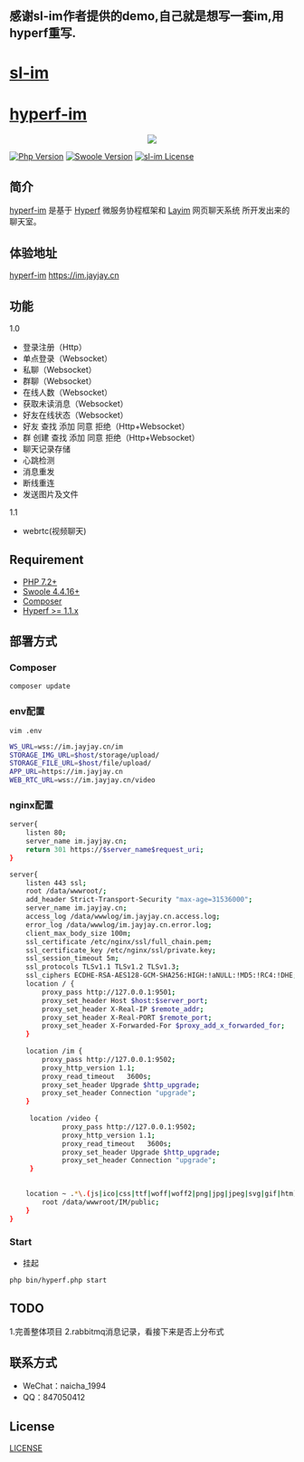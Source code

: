 ## 感谢sl-im作者提供的demo,自己就是想写一套im,用hyperf重写.
# [sl-im](https://github.com/gaobinzhan/sl-im) 
# [hyperf-im](https://github.com/inocturne/hyperf-chat)
<p align="center">
    <a href="https://github.com/inocturne/hyperf-chat" target="_blank">
        <img src="https://static.jayjay.cn/1496800949298.jpg"/>
    </a>
</p>

[![Php Version](https://img.shields.io/badge/php-%3E=7.2-brightgreen.svg?maxAge=2592000)](https://secure.php.net/)
[![Swoole Version](https://img.shields.io/badge/swoole-%3E=4.4.16-brightgreen.svg?maxAge=2592000)](https://github.com/swoole/swoole-src)
[![sl-im License](https://img.shields.io/github/license/hyperf/hyperf.svg?maxAge=2592000)](https://github.com/inocturne/hyperf-chat/blob/master/LICENSE)


## 简介
 
[hyperf-im](https://im.jayjay.cn) 是基于 [Hyperf](https://hyperf.io) 微服务协程框架和 [Layim](https://www.layui.com/layim/) 网页聊天系统 所开发出来的聊天室。

## 体验地址

[hyperf-im](https://im.jayjay.cn) https://im.jayjay.cn

## 功能
1.0
- 登录注册（Http）
- 单点登录（Websocket）
- 私聊（Websocket）
- 群聊（Websocket）
- 在线人数（Websocket）
- 获取未读消息（Websocket）
- 好友在线状态（Websocket）
- 好友 查找 添加 同意 拒绝（Http+Websocket）
- 群 创建 查找 添加 同意 拒绝（Http+Websocket）
- 聊天记录存储
- 心跳检测
- 消息重发
- 断线重连
- 发送图片及文件

1.1
- webrtc(视频聊天)

## Requirement

- [PHP 7.2+](https://github.com/php/php-src/releases)
- [Swoole 4.4.16+](https://github.com/swoole/swoole-src/releases)
- [Composer](https://getcomposer.org/)
- [Hyperf >= 1.1.x](https://github.com/hyperf/hyperf/releases)



## 部署方式

### Composer

```bash
composer update
```

### env配置

`vim .env`

```bash
WS_URL=wss://im.jayjay.cn/im
STORAGE_IMG_URL=$host/storage/upload/
STORAGE_FILE_URL=$host/file/upload/
APP_URL=https://im.jayjay.cn
WEB_RTC_URL=wss://im.jayjay.cn/video
```
### nginx配置

```bash
server{
    listen 80;
    server_name im.jayjay.cn;
    return 301 https://$server_name$request_uri;
}

server{
    listen 443 ssl;
    root /data/wwwroot/;
    add_header Strict-Transport-Security "max-age=31536000";
    server_name im.jayjay.cn;
    access_log /data/wwwlog/im.jayjay.cn.access.log;
    error_log /data/wwwlog/im.jayjay.cn.error.log;
    client_max_body_size 100m;
    ssl_certificate /etc/nginx/ssl/full_chain.pem;
    ssl_certificate_key /etc/nginx/ssl/private.key;
    ssl_session_timeout 5m;
    ssl_protocols TLSv1.1 TLSv1.2 TLSv1.3;
    ssl_ciphers ECDHE-RSA-AES128-GCM-SHA256:HIGH:!aNULL:!MD5:!RC4:!DHE;
    location / {
        proxy_pass http://127.0.0.1:9501;
        proxy_set_header Host $host:$server_port;
        proxy_set_header X-Real-IP $remote_addr;
        proxy_set_header X-Real-PORT $remote_port;
        proxy_set_header X-Forwarded-For $proxy_add_x_forwarded_for;
    }
   
    location /im {
        proxy_pass http://127.0.0.1:9502;
        proxy_http_version 1.1;
        proxy_read_timeout   3600s;
        proxy_set_header Upgrade $http_upgrade;
        proxy_set_header Connection "upgrade";
    }
     
     location /video {
             proxy_pass http://127.0.0.1:9502;
             proxy_http_version 1.1;
             proxy_read_timeout   3600s;
             proxy_set_header Upgrade $http_upgrade;
             proxy_set_header Connection "upgrade";
     }

   
    location ~ .*\.(js|ico|css|ttf|woff|woff2|png|jpg|jpeg|svg|gif|htm)$ {
        root /data/wwwroot/IM/public;
    }
}
```

### Start

- 挂起

```bash
php bin/hyperf.php start
```


## TODO

1.完善整体项目
2.rabbitmq消息记录，看接下来是否上分布式


## 联系方式

- WeChat：naicha_1994
- QQ：847050412

## License

[LICENSE](LICENSE)
